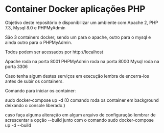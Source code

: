 # Container Docker aplicações PHP

Objetivo deste repositório é disponibilizar um ambiente com Apache 2, PHP 7.3, Mysql 8.0 e PHPMyAdmin

São 3 containers docker, sendo um para o apache, outro para o mysql e ainda outro para o PHPMyAdmin.

Todos podem ser acessados por http://localhost

Apache roda na porta 8001
PHPMyAdmin roda na porta 8000
Mysql roda na porta 3306

Caso tenha algum destes serviços em execução lembra de encerra-los antes de subir os containers.

Comando para iniciar os container:

sudo docker-compose up -d (O comando roda os container em background deixando o console liberado.)

caso faça alguma alteração em algum arquivo de configuração lembrar de acrescentar a opção --build junto
com o comando sudo docker-compose up -d --build



